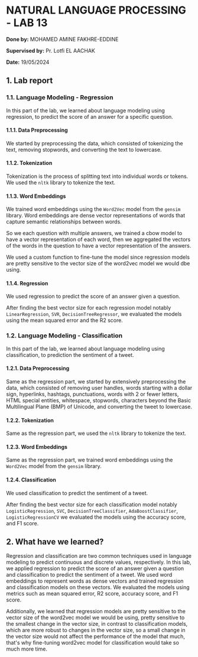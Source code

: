 # **NATURAL LANGUAGE PROCESSING - LAB 13**

**Done by:** MOHAMED AMINE FAKHRE-EDDINE

**Supervised by:** Pr. Lotfi EL AACHAK

**Date:** 19/05/2024

## **1. Lab report**
### **1.1. Language Modeling - Regression**
In this part of the lab, we learned about language modeling using regression, to predict the score of an answer for a specific question.

#### **1.1.1. Data Preprocessing**
We started by preprocessing the data, which consisted of tokenizing the text, removing stopwords, and converting the text to lowercase.

#### **1.1.2. Tokenization**
Tokenization is the process of splitting text into individual words or tokens. We used the `nltk` library to tokenize the text.

#### **1.1.3. Word Embeddings**
We trained word embeddings using the `Word2Vec` model from the `gensim` library. Word embeddings are dense vector representations of words that capture semantic relationships between words.

So we each question with multiple answers, we trained a cbow model to have a vector representation of each word, then we aggregated the vectors of the words in the question to have a vector representation of the answers.

We used a custom function to fine-tune the model since regression models are pretty sensitive to the vector size of the word2vec model we would dbe using.

#### **1.1.4. Regression**
We used regression to predict the score of an answer given a question. 

After finding the best vector size for each regression model notably `LinearRegression`, `SVR`, `DecisionTreeRegressor`, we evaluated the models using the mean squared error and the R2 score.

### **1.2. Language Modeling - Classification**
In this part of the lab, we learned about language modeling using classification, to prediction the sentiment of a tweet.

#### **1.2.1. Data Preprocessing**
Same as the regression part, we started by extensively preprocessing the data, which consisted of removing user handles, words starting with a dollar sign, hyperlinks, hashtags, punctuations, words with 2 or fewer letters, HTML special entities, whitespace, stopwords, characters beyond the Basic Multilingual Plane (BMP) of Unicode, and converting the tweet to lowercase.

#### **1.2.2. Tokenization**
Same as the regression part, we used the `nltk` library to tokenize the text.

#### **1.2.3. Word Embeddings**
Same as the regression part, we trained word embeddings using the `Word2Vec` model from the `gensim` library. 

#### **1.2.4. Classification**
We used classification to predict the sentiment of a tweet.

After finding the best vector size for each classification model notably `LogisticRegression`, `SVC`, `DecisionTreeClassifier`, `AdaBoostClassifier`, `LogisticRegressionCV` we evaluated the models using the accuracy score, and F1 score.

## **2. What have we learned?**
Regression and classification are two common techniques used in language modeling to predict continuous and discrete values, respectively. In this lab, we applied regression to predict the score of an answer given a question and classification to predict the sentiment of a tweet. We used word embeddings to represent words as dense vectors and trained regression and classification models on these vectors. We evaluated the models using metrics such as mean squared error, R2 score, accuracy score, and F1 score.

Additionally, we learned that regression models are pretty sensitive to the vector size of the word2vec model we would be using, pretty sensitive to the smallest change in the vector size, in contrast to classification models, which are more robust to changes in the vector size, so a small change in the vector size would not affect the performance of the model that much, that's why fine-tuning word2vec model for classification would take so much more time.